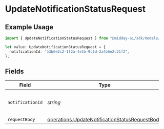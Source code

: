 # UpdateNotificationStatusRequest

## Example Usage

```typescript
import { UpdateNotificationStatusRequest } from "@midday-ai/sdk/models/operations";

let value: UpdateNotificationStatusRequest = {
  notificationId: "b3b6e2c2-1f2a-4e3b-9c1d-2a4b6e2c21f2",
};
```

## Fields

| Field                                                                                                            | Type                                                                                                             | Required                                                                                                         | Description                                                                                                      | Example                                                                                                          |
| ---------------------------------------------------------------------------------------------------------------- | ---------------------------------------------------------------------------------------------------------------- | ---------------------------------------------------------------------------------------------------------------- | ---------------------------------------------------------------------------------------------------------------- | ---------------------------------------------------------------------------------------------------------------- |
| `notificationId`                                                                                                 | *string*                                                                                                         | :heavy_check_mark:                                                                                               | N/A                                                                                                              | b3b6e2c2-1f2a-4e3b-9c1d-2a4b6e2c21f2                                                                             |
| `requestBody`                                                                                                    | [operations.UpdateNotificationStatusRequestBody](../../models/operations/updatenotificationstatusrequestbody.md) | :heavy_minus_sign:                                                                                               | N/A                                                                                                              |                                                                                                                  |